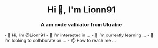 <h1 align="center">Hi 👋, I'm Lionn91</h1>
<h3 align="center">A am node validator from Ukraine</h3>
- 👋 Hi, I’m @Lionn91
- 👀 I’m interested in ...
- 🌱 I’m currently learning ...
- 💞️ I’m looking to collaborate on ...
- 📫 How to reach me ...

<!---
Lionn91/Lionn91 is a ✨ special ✨ repository because its `README.md` (this file) appears on your GitHub profile.
You can click the Preview link to take a look at your changes.
--->
